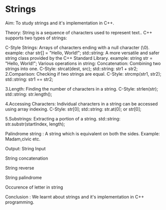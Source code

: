 # Strings

Aim:
To study strings and it's implementation in C++.

Theory:
String is a sequence of characters used to represent text.. C++ supports two types of strings:

C-Style Strings: Arrays of characters ending with a null character (\0). example: char str[] = "Hello, World!";
std::string: A more versatile and safer string class provided by the C++ Standard Library. example: string str = "Hello, World!";
Various operations in string:
Concatenation: Combining two strings into one. C-Style: strcat(dest, src); std::string: str1 + str2;
2.Comparison: Checking if two strings are equal. C-Style: strcmp(str1, str2); std::string: str1 == str2;

3.Length: Finding the number of characters in a string. C-Style: strlen(str); std::string: str.length();

4.Accessing Characters: Individual characters in a string can be accessed using array indexing. C-Style: str[0]; std::string: str.at(0); or str[0];

5.Substrings: Extracting a portion of a string. std::string: str.substr(startIndex, length);

Palindrome string :
A string which is equivalent on both the sides. Example: Madam,civic etc.

Output:
String Input

String concatenation

String reverse

String palindrome

Occurence of letter in string

Conclusion :
We learnt about strings and it's implementation in C++ programming.
